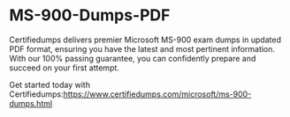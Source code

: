 # MS-900-Dumps-PDF
Certifiedumps delivers premier Microsoft MS-900 exam dumps in updated PDF format, ensuring you have the latest and most pertinent information. With our 100% passing guarantee, you can confidently prepare and succeed on your first attempt.

Get started today with Certifiedumps:https://www.certifiedumps.com/microsoft/ms-900-dumps.html
